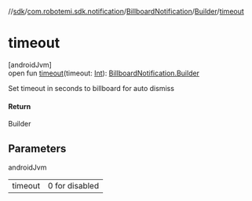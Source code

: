 //[sdk](../../../../index.md)/[com.robotemi.sdk.notification](../../index.md)/[BillboardNotification](../index.md)/[Builder](index.md)/[timeout](timeout.md)

# timeout

[androidJvm]\
open fun [timeout](timeout.md)(timeout: [Int](https://kotlinlang.org/api/latest/jvm/stdlib/kotlin/-int/index.html)): [BillboardNotification.Builder](index.md)

Set timeout in seconds to billboard for auto dismiss

#### Return

Builder

## Parameters

androidJvm

| | |
|---|---|
| timeout | 0 for disabled |
